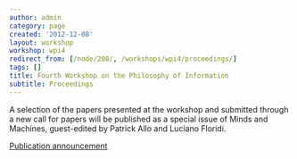 ```yaml
---
author: admin
category: page
created: '2012-12-08'
layout: workshop
workshop: wpi4
redirect_from: [/node/208/, /workshops/wpi4/proceedings/]
tags: []
title: Fourth Workshop on the Philosophy of Information
subtitle: Proceedings
---
```


A selection of the papers presented at the workshop and submitted through a
new call for papers will be published as a special issue of Minds and
Machines, guest-edited by Patrick Allo and Luciano Floridi.

[Publication
announcement](/news/publications/470-papers-fourth-workshop-philosophy-information)

